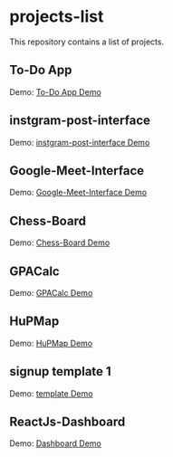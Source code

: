 # projects-list
This repository contains a list of projects.

## To-Do App
Demo: [To-Do App Demo](https://pharaoooh.github.io/projects-list/To-Do-App/index.html)

## instgram-post-interface
Demo: [instgram-post-interface Demo](https://pharaoooh.github.io/projects-list/instgram-post-interface/index.html)

## Google-Meet-Interface
Demo: [Google-Meet-Interface Demo](https://pharaoooh.github.io/projects-list/Google-Meet-Interface/index.html)

## Chess-Board
Demo: [Chess-Board Demo](https://pharaoooh.github.io/projects-list/Chess-Board/index.html)

## GPACalc
Demo: [GPACalc Demo](https://pharaoooh.github.io/projects-list/GPACalc/index.html)

## HuPMap
Demo: [HuPMap Demo](https://pharaoooh.github.io/projects-list/HuPMAP/)

## signup template 1
Demo: [template Demo](https://pharaoooh.github.io/projects-list/signup-template-1/)

## ReactJs-Dashboard
Demo: [Dashboard Demo](https://pharaoooh.github.io/projects-list/ReactJs-Dashboard/)


